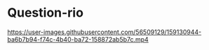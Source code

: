 # Question-rio



https://user-images.githubusercontent.com/56509129/159130944-ba6b7b94-f74c-4b40-ba72-158872ab5b7c.mp4

